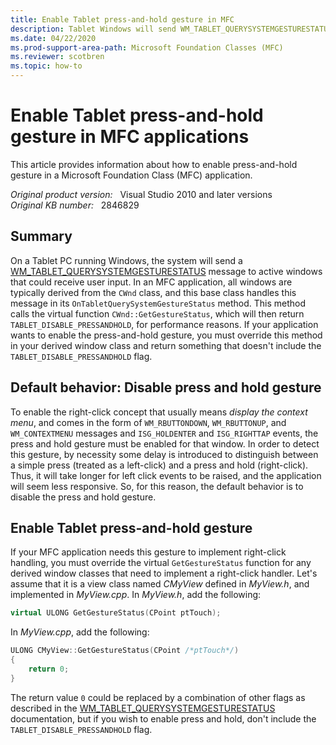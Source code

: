 ```yaml
---
title: Enable Tablet press-and-hold gesture in MFC
description: Tablet Windows will send WM_TABLET_QUERYSYSTEMGESTURESTATUS message to inquire about gestures desired. By default, MFC will disable the press-and-hold gesture. There is an easy way to enable that.
ms.date: 04/22/2020
ms.prod-support-area-path: Microsoft Foundation Classes (MFC)
ms.reviewer: scotbren
ms.topic: how-to
---
```

# Enable Tablet press-and-hold gesture in MFC applications

This article provides information about how to enable press-and-hold gesture in a Microsoft Foundation Class (MFC) application.

_Original product version:_ &nbsp; Visual Studio 2010 and later versions  
_Original KB number:_ &nbsp; 2846829

## Summary

On a Tablet PC running Windows, the system will send a
[WM_TABLET_QUERYSYSTEMGESTURESTATUS](/windows/win32/tablet/wm-tablet-querysystemgesturestatus-message) message to active windows that could receive user input. In an MFC application, all windows are typically derived from the `CWnd` class, and this base class handles this message in its `OnTabletQuerySystemGestureStatus` method. This method calls the virtual function `CWnd::GetGestureStatus`, which will then return `TABLET_DISABLE_PRESSANDHOLD`, for performance reasons. If your application wants to enable the press-and-hold gesture, you must override this method in your derived window class and return something that doesn't include the `TABLET_DISABLE_PRESSANDHOLD` flag.

## Default behavior: Disable press and hold gesture

To enable the right-click concept that usually means *display the context menu*, and comes in the form of `WM_RBUTTONDOWN`, `WM_RBUTTONUP`, and `WM_CONTEXTMENU` messages and `ISG_HOLDENTER` and `ISG_RIGHTTAP` events, the press and hold gesture must be enabled for that window. In order to detect this gesture, by necessity some delay is introduced to distinguish between a simple press (treated as a left-click) and a press and hold (right-click). Thus, it will take longer for left click events to be raised, and the application will seem less responsive. So, for this reason, the default behavior is to disable the press and hold gesture.

## Enable Tablet press-and-hold gesture

If your MFC application needs this gesture to implement right-click handling, you must override the virtual `GetGestureStatus` function for any derived window classes that need to implement a right-click handler. Let's assume that it is a view class named *CMyView* defined in *MyView.h*, and implemented in *MyView.cpp*. In *MyView.h*, add the following:

```cpp
virtual ULONG GetGestureStatus(CPoint ptTouch);
```

In *MyView.cpp*, add the following:

```cpp
ULONG CMyView::GetGestureStatus(CPoint /*ptTouch*/)
{
    return 0;
}
```

The return value `0` could be replaced by a combination of other flags as described in the [WM_TABLET_QUERYSYSTEMGESTURESTATUS](/windows/win32/tablet/wm-tablet-querysystemgesturestatus-message) documentation, but if you wish to enable press and hold, don't include the `TABLET_DISABLE_PRESSANDHOLD` flag.
